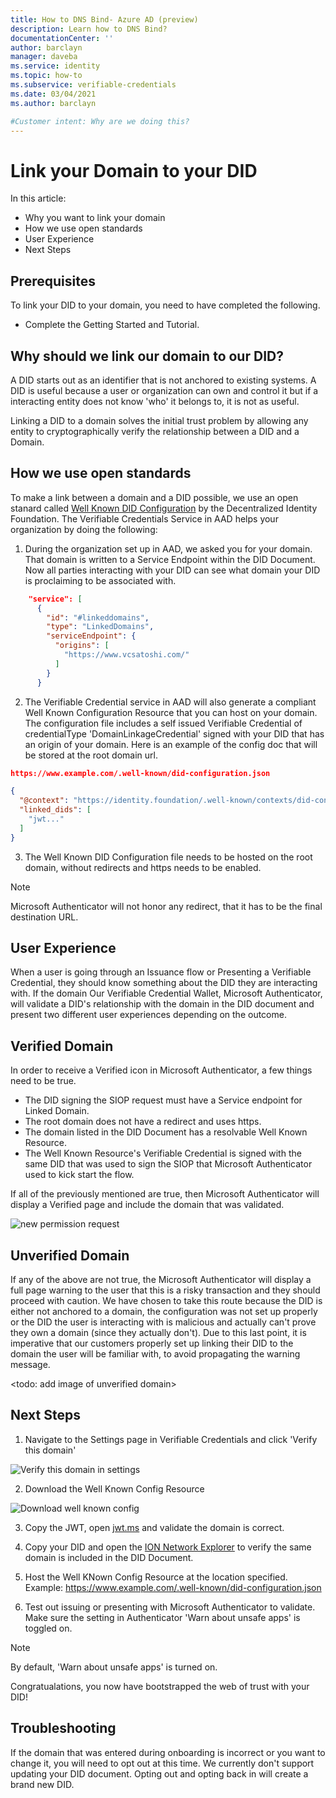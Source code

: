```yaml
---
title: How to DNS Bind- Azure AD (preview)
description: Learn how to DNS Bind?
documentationCenter: ''
author: barclayn
manager: daveba
ms.service: identity
ms.topic: how-to
ms.subservice: verifiable-credentials
ms.date: 03/04/2021
ms.author: barclayn

#Customer intent: Why are we doing this?
---
```


# Link your Domain to your DID

In this article:
- Why you want to link your domain
- How we use open standards 
- User Experience
- Next Steps 

## Prerequisites

To link your DID to your domain, you need to have completed the following.

- Complete the Getting Started and Tutorial. 

## Why should we link our domain to our DID?

A DID starts out as an identifier that is not anchored to existing systems. A DID is useful because a user or organization can own and control it but if a interacting entity does not know 'who' it belongs to, it is not as useful. 

Linking a DID to a domain solves the initial trust problem by allowing any entity to cryptographically verify the relationship between a DID and a Domain. 


## How we use open standards

To make a link between a domain and a DID possible, we use an open stanard called [Well Known DID Configuration](https://identity.foundation/.well-known/resources/did-configuration/) by the Decentralized Identity Foundation. The Verifiable Credentials Service in AAD helps your organization by doing the following: 

1. During the organization set up in AAD, we asked you for your domain. That domain is written to a Service Endpoint within the DID Document. Now all parties interacting with your DID can see what domain your DID is proclaiming to be associated with.  

```json
    "service": [
      {
        "id": "#linkeddomains",
        "type": "LinkedDomains",
        "serviceEndpoint": {
          "origins": [
            "https://www.vcsatoshi.com/"
          ]
        }
      }
```

2. The Verifiable Credential service in AAD will also generate a compliant Well Known Configuration Resource that you can host on your domain. The configuration file includes a self issued Verifiable Credential of credentialType 'DomainLinkageCredential' signed with your DID that has an origin of your domain. Here is an example of the config doc that will be stored at the root domain url.
```json
https://www.example.com/.well-known/did-configuration.json
```
```json
{
  "@context": "https://identity.foundation/.well-known/contexts/did-configuration-v0.0.jsonld",
  "linked_dids": [
    "jwt..."
  ]
}
```

3. The Well Known DID Configuration file needs to be hosted on the root domain, without redirects and https needs to be enabled. 

>[!NOTE]
>Microsoft Authenticator will not honor any redirect, that it has to be the final destination URL. 

## User Experience 

When a user is going through an Issuance flow or Presenting a Verifiable Credential, they should know something about the DID they are interacting with. If the domain Our Verifiable Credential Wallet, Microsoft Authenticator, will validate a DID's relationship with the domain in the DID document and present two different user experiences depending on the outcome. 

## Verified Domain

In order to receive a Verified icon in Microsoft Authenticator, a few things need to be true. 

- The DID signing the SIOP request must have a Service endpoint for Linked Domain. 
- The root domain does not have a redirect and uses https. 
- The domain listed in the DID Document has a resolvable Well Known Resource. 
- The Well Known Resource's Verifiable Credential is signed with the same DID that was used to sign the SIOP that Microsoft Authenticator used to kick start the flow. 

If all of the previously mentioned are true, then Microsoft Authenticator will display a Verified page and include the domain that was validated. 

![new permission request](media/tutorial-verifiable-credentials-issuer/e5EKExG.png) 

## Unverified Domain

If any of the above are not true, the Microsoft Authenticator will display a full page warning to the user that this is a risky transaction and they should proceed with caution. We have chosen to take this route because the DID is either not anchored to a domain, the configuration was not set up properly or the DID the user is interacting with is malicious and actually can't prove they own a domain (since they actually don't). Due to this last point, it is imperative that our customers properly set up linking their DID to the domain the user will be familiar with, to avoid propagating the warning message.

<todo: add image of unverified domain>

## Next Steps

1. Navigate to the Settings page in Verifiable Credentials and click 'Verify this domain'

![Verify this domain in settings](media/how-to-dnsbind/settings-verify.png) 

2. Download the Well Known Config Resource

![Download well known config](media/how-to-dnsbind/verify-download.png) 

3. Copy the JWT, open [jwt.ms](https://www.jwt.ms) and validate the domain is correct.

4. Copy your DID and open the [ION Network Explorer](https://identity.foundation/ion/explorer) to verify the same domain is included in the DID Document. 

5. Host the Well KNown Config Resource at the location specified. Example: https://www.example.com/.well-known/did-configuration.json

6. Test out issuing or presenting with Microsoft Authenticator to validate. Make sure the setting in Authenticator 'Warn about unsafe apps' is toggled on. 

>[!NOTE]
>By default, 'Warn about unsafe apps' is turned on. 

Congratualations, you now have bootstrapped the web of trust with your DID!

## Troubleshooting

If the domain that was entered during onboarding is incorrect or you want to change it, you will need to opt out at this time. We currently don't support updating your DID document. Opting out and opting back in will create a brand new DID. 